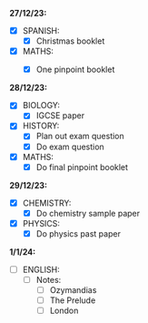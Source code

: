 **27/12/23:**

- [x] SPANISH:
	- [x] Christmas booklet
- [x] MATHS:
	- [x] One pinpoint booklet


**28/12/23:**
- [x] BIOLOGY:
	- [x] IGCSE paper
- [x] HISTORY:
	- [x] Plan out exam question
	- [x] Do exam question
- [x] MATHS:
	- [x] Do final pinpoint booklet

**29/12/23:**

- [x] CHEMISTRY:
	- [x] Do chemistry sample paper
- [x] PHYSICS:
	- [x] Do physics past paper

**1/1/24:**

- [ ] ENGLISH:
	- [ ] Notes:
		- [ ] Ozymandias
		- [ ] The Prelude
		- [ ] London